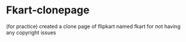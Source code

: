# Fkart-clonepage
(for practice) created a clone page of flipkart named fkart  for not having any copyright issues 
